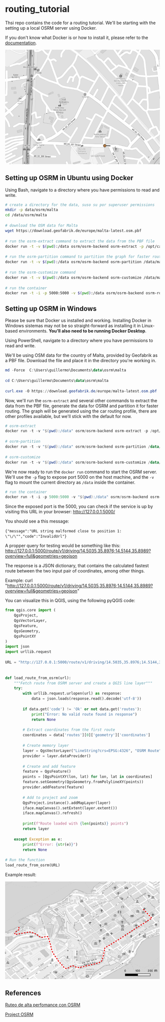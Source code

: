 # routing_tutorial

Thsi repo contains the code for a routing tutorial. We'll be starting with the setting up a local OSRM server using Docker.

If you don't know what Docker is or how to install it, please refer to the [documentation](https://docs.docker.com/desktop).


![Example](images/pelotita.gif "Moving ball")

## Setting up OSRM in Ubuntu using Docker

Using Bash, navigate to a directory where you have permissions to read and write.

```bash
# create a directory for the data, suso su por superuser permissions
mkdir -p data/osrm/malta
cd /data/osrm/malta

# download the OSM data for Malta
wget https://download.geofabrik.de/europe/malta-latest.osm.pbf

# run the osrm-extract command to extract the data from the PBF file
docker run -t -v $(pwd):/data osrm/osrm-backend osrm-extract -p /opt/car.lua /data/malta-latest.osm.pbf

# run the osrm-partition command to partition the graph for faster routing
docker run -t -v $(pwd):/data osrm/osrm-backend osrm-partition /data/malta-latest.osrm

# run the osrm-customize command
docker run -t -v $(pwd):/data osrm/osrm-backend osrm-customize /data/malta-latest.osrm

# run the container
docker run -t -i -p 5000:5000 -v $(pwd):/data osrm/osrm-backend osrm-routed --algorithm mld /data/malta-latest.osrm
```

## Setting up OSRM in Windows

Please be sure that Docker us installed and working. Installing Docker in Windows sistemas may not be so straight-forward as installing it in Linux-based environments. **You'll also need to be running Docker Desktop**.

Using PowerShell, navigate to a directory where you have permissions to read and write.

We'll be using OSM data for the country of Malta, provided by Geofabrik as a PBF file. Download the file and place it in the directory you're working in.

```powershell
md -Force  C:\Users\guillermo\Documents\data\osrm\malta

cd C:\Users\guillermo\Documents\data\osrm\malta

curl.exe -O https://download.geofabrik.de/europe/malta-latest.osm.pbf
```

Now, we'll run the `osrm-extract` and several other commands to extract the data from the PBF file, generate the data for OSRM and partition it for faster routing. The graph will be generated using the car routing profile, there are other profiles available, but we'll stick with the default for now.

```powershell
# osrm-extract
docker run -t -v "$(pwd):/data" osrm/osrm-backend osrm-extract -p /opt/car.lua /data/malta-latest.osm.pbf

# osrm-partition
docker run -t -v "$(pwd):/data" osrm/osrm-backend osrm-partition /data/malta-latest.osrm

# osrm-customize
docker run -t -v "$(pwd):/data" osrm/osrm-backend osrm-customize /data/malta-latest.osrm

```
We're now ready to run the `docker run` command to start the OSRM server. We'll use the `-p` flag to expose port 5000 on the host machine, and the `-v` flag to mount the current directory as `/data` inside the container.

```powershell
# run the container
docker run -t -i -p 5000:5000 -v "$(pwd):/data" osrm/osrm-backend osrm-routed --algorithm mld /data/malta-latest.osrm
```

Since the exposed port is the 5000, you can check if the service is up by visiting this URL in your browser:
http://127.0.0.1:5000/

You should see a this message:

`{"message":"URL string malformed close to position 1: \"\/\"","code":"InvalidUrl"}`

A propper query for testing would be something like this:
http://127.0.0.1:5000/route/v1/driving/14.5035,35.8976;14.5144,35.8989?overview=full&geometries=geojson

The response is a JSON dictionary, that contains the calculated fastest route between the two input pair of coordinates, among other things.

Example: curl "http://127.0.0.1:5000/route/v1/driving/14.5035,35.8976;14.5144,35.8989?overview=full&geometries=geojson"

You can visualize this in QGIS, using the following pyQGIS code:

```python
from qgis.core import (
    QgsProject, 
    QgsVectorLayer, 
    QgsFeature, 
    QgsGeometry, 
    QgsPointXY
)
import json
import urllib.request

URL = "http://127.0.0.1:5000/route/v1/driving/14.5035,35.8976;14.5144,35.8989?overview=full&geometries=geojson"


def load_route_from_osrm(url):
    """Fetch route from OSRM server and create a QGIS line layer"""  
    try:
        with urllib.request.urlopen(url) as response:
            data = json.loads(response.read().decode('utf-8'))
        
        if data.get('code') != 'Ok' or not data.get('routes'):
            print("Error: No valid route found in response")
            return None
            
        # Extract coordinates from the first route
        coordinates = data['routes'][0]['geometry']['coordinates']
        
        # Create memory layer
        layer = QgsVectorLayer("LineString?crs=EPSG:4326", "OSRM Route", "memory")
        provider = layer.dataProvider()
        
        # Create and add feature
        feature = QgsFeature()
        points = [QgsPointXY(lon, lat) for lon, lat in coordinates]
        feature.setGeometry(QgsGeometry.fromPolylineXY(points))
        provider.addFeature(feature)
        
        # Add to project and zoom
        QgsProject.instance().addMapLayer(layer)
        iface.mapCanvas().setExtent(layer.extent())
        iface.mapCanvas().refresh()
        
        print(f"Route loaded with {len(points)} points")
        return layer
        
    except Exception as e:
        print(f"Error: {str(e)}")
        return None

# Run the function
load_route_from_osrm(URL)
```

Example result:

![malta](images\malta.png)


## References

[Ruteo de alta perfomance con OSRM](https://rpubs.com/HAVB/osrm)

[Project OSRM](https://project-osrm.org/)



